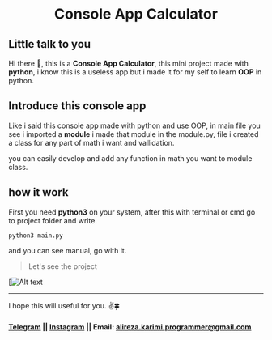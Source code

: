 <h1 style="text-align: center;">Console App Calculator</h1>

## Little talk to you
Hi there 👋, this is a **Console App Calculator**, this mini project made with **python**, i know this is a useless app but i made it for my self to learn **OOP** in python.

## Introduce this console app
Like i said this console app made with python and use OOP, in main file you see i imported a **module** i made that module in the module.py, file i created a class for any part of math i want and vallidation.

you can easily develop and add any function in math you want to module class.

## how it work
First you need **python3** on your system, after this with terminal or cmd go to project folder and write.
```
python3 main.py
```
and you can see manual, go with it.
> Let's see the project 

[![Alt text](https://i.yourimageshare.com/WXcFRVXbNp.webp)


---
I hope this will useful for you. ✌️🍀
#### [Telegram](tg://user?id=Alirez0K) || [Instagram](https://www.instagram.com/alirez0k/) || Email: alireza.karimi.programmer@gmail.com 

